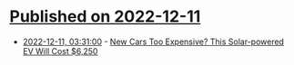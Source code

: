 # [Published on 2022-12-11](index.md)

* [2022-12-11, 03:31:00](https://soylentnews.org/article.pl?sid=22/12/10/0918229&from=rss) - [New Cars Too Expensive? This Solar-powered EV Will Cost $6,250](https://soylentnews.org/article.pl?sid=22/12/10/0918229&from=rss)
